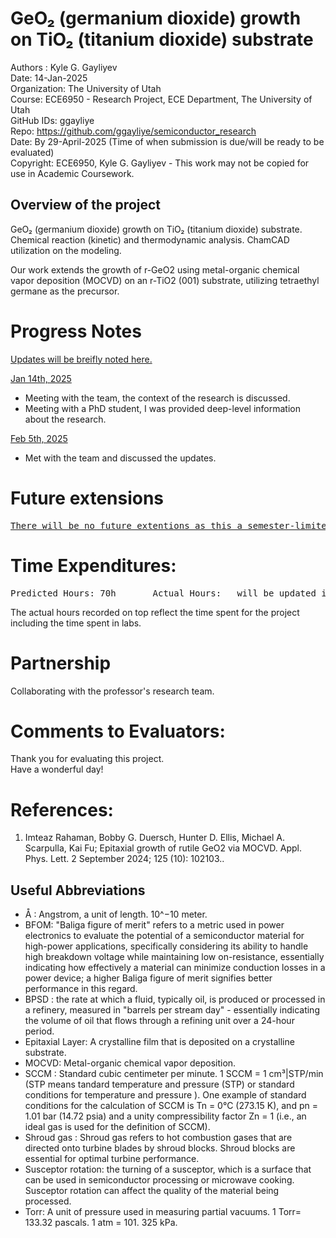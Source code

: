 # GeO₂ (germanium dioxide) growth on TiO₂ (titanium dioxide) substrate
Authors : Kyle G. Gayliyev <br>
Date: 14-Jan-2025<br>
Organization: The University of Utah <br>
Course: ECE6950 - Research Project, ECE Department, The University of Utah<br>
GitHub IDs: ggayliye <br>
Repo: https://github.com/ggayliye/semiconductor_research <br>
Date: By 29-April-2025 (Time of when submission is due/will be ready to be evaluated)<br>
Copyright: ECE6950, Kyle G. Gayliyev - This work may not be copied for use in Academic Coursework.

## Overview of the project
GeO₂ (germanium dioxide) growth on TiO₂ (titanium dioxide) substrate. <br>
Chemical reaction (kinetic) and thermodynamic analysis. ChamCAD utilization on the modeling.

Our work extends the growth of r-GeO2 using metal-organic chemical vapor 
deposition (MOCVD) on an r-TiO2 (001) substrate, utilizing tetraethyl germane as the precursor.




# Progress Notes

<ins>Updates will be breifly noted here.</ins> <br>

<ins>Jan 14th, 2025</ins> <br>
- Meeting with the team, the context of the research is discussed.
- Meeting with a PhD student, I was provided deep-level information about the research. 

<ins>Feb 5th, 2025</ins> <br>
- Met with the team and discussed the updates.


# Future extensions

<pre><ins>There will be no future extentions as this a semester-limited project taken for a class credit.</ins> :  </pre>

# Time Expenditures:
<pre>Predicted Hours: 70h		Actual Hours:	will be updated	in the end	 </pre>

The actual hours recorded on top reflect the time spent for the project including the time 
spent in labs.

# Partnership

Collaborating with the professor's research team.

# Comments to Evaluators:

Thank you for evaluating this project. <br>
Have a wonderful day!


# References:
1. Imteaz Rahaman, Bobby G. Duersch, Hunter D. Ellis, Michael A. Scarpulla, Kai Fu; Epitaxial growth of rutile GeO2 via MOCVD. Appl. Phys. Lett. 2 September 2024; 125 (10): 102103.. <br>



## Useful Abbreviations
- Å : Angstrom, a unit of length. 10^−10 meter. 
- BFOM: "Baliga figure of merit" refers to a metric used in power electronics to evaluate the 
potential of a semiconductor material for high-power applications, specifically considering 
its ability to handle high breakdown voltage while maintaining low on-resistance, essentially 
indicating how effectively a material can minimize conduction losses in a power device; 
a higher Baliga figure of merit signifies better performance in this regard. 
- BPSD : the rate at which a fluid, typically oil, is produced or processed in a refinery, 
measured in "barrels per stream day" - essentially indicating the volume of oil that flows through a 
refining unit over a 24-hour period. 
- Epitaxial Layer: A crystalline film that is deposited on a crystalline substrate.
- MOCVD: Metal-organic chemical vapor deposition. 
- SCCM : Standard cubic centimeter per minute. 1 SCCM = 1 cm³|STP/min (STP means tandard temperature 
and pressure (STP) or standard conditions for temperature and pressure ). One example of standard conditions 
for the calculation of SCCM is Tn = 0°C (273.15 K), and pn = 1.01 bar (14.72 psia) and a unity 
compressibility factor Zn  = 1 (i.e., an ideal gas is used for the definition of SCCM).<br>
- Shroud gas : Shroud gas refers to hot combustion gases that are directed onto turbine blades 
by shroud blocks. Shroud blocks are essential for optimal turbine performance. 
- Susceptor rotation:  the turning of a susceptor, which is a surface that can be used in 
semiconductor processing or microwave cooking. Susceptor rotation can affect the quality 
of the material being processed. 
- Torr: A unit of pressure used in measuring partial vacuums. 1 Torr= 133.32 pascals. 1 atm = 101. 325 kPa.
